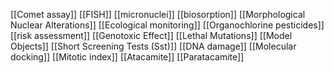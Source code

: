 [[Comet assay]]
[[FISH]]
[[micronuclei]]
[[biosorption]]
[[Morphological Nuclear Alterations]]
[[Ecological monitoring]]
[[Organochlorine pesticides]]
[[risk assessment]]
[[Genotoxic Effect]]
[[Lethal Mutations]]
[[Model Objects]]
[[Short Screening Tests (Sst)]]
[[DNA damage]]
[[Molecular docking]]
[[Mitotic index]]
[[Atacamite]]
[[Paratacamite]]
